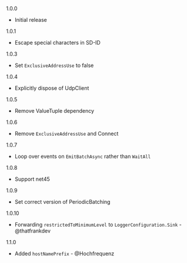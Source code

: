 1.0.0
* Initial release

1.0.1
* Escape special characters in SD-ID

1.0.3
* Set `ExclusiveAddressUse` to false

1.0.4
* Explicitly dispose of UdpClient

1.0.5
* Remove ValueTuple dependency

1.0.6
* Remove `ExclusiveAddressUse` and Connect

1.0.7
* Loop over events on `EmitBatchAsync` rather than `WaitAll`

1.0.8
* Support net45

1.0.9
* Set correct version of PeriodicBatching

1.0.10
* Forwarding `restrictedToMinimumLevel` to `LoggerConfiguration.Sink` - @thatfrankdev

1.1.0
* Added `hostNamePrefix` - @Hochfrequenz